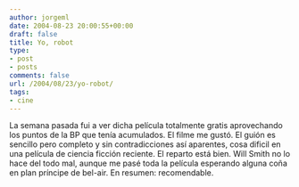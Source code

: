 ```yaml
---
author: jorgeml
date: 2004-08-23 20:00:55+00:00
draft: false
title: Yo, robot
type: 
- post
- posts
comments: false
url: /2004/08/23/yo-robot/
tags:
- cine
---
```


La semana pasada fui a ver dicha película totalmente gratis aprovechando los puntos de la BP que tenía acumulados. El filme me gustó. El guión es sencillo pero completo y sin contradicciones así aparentes, cosa dificil en una película de ciencia ficción reciente. El reparto está bien. Will Smith no lo hace del todo mal, aunque me pasé toda la película esperando alguna coña en plan príncipe de bel-air. En resumen: recomendable.
